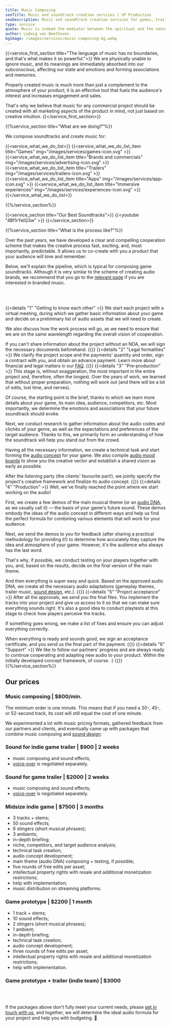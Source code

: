 ```yaml
---
title: Music Composing
seoTitle: Music and soundtrack creation services | VP Production
seoDescription: Music and soundtrack creation services for games, trailers, brands, advertising, applications, etc. ➤ Cooperation process • Our approach • Price • Reviews
type: service
quote: Music is indeed the mediator between the spiritual and the sensual life.
author: Ludwig van Beethoven
bgImage: /images/services/music-composing-bg.webp
---
```


{{<service_first_section title="The language of music has no boundaries, and that's what makes it so powerful.">}}
We are physically unable to ignore music, and its meanings are immediately absorbed into our subconscious, affecting our state and emotions and forming associations and memories.

Properly created music is much more than just a complement to the atmosphere of your product; it is an effective tool that fuels the audience's interest and increases engagement and sales.

That's why we believe that music for any commercial project should be created with all marketing aspects of the product in mind, not just based on creative intuition.
{{</service_first_section>}}

{{%service_section title="What are we doing?"%}}

We compose soundtracks and create music for:

{{<service_what_we_do_list>}}
{{<service_what_we_do_list_item title="Games" img="/images/services/games-icon.svg" >}}
{{<service_what_we_do_list_item title="Brands and commercials" img="/images/services/advertising-icon.svg" >}}
{{<service_what_we_do_list_item title="Trailers" img="/images/services/trailers-icon.svg" >}}
{{<service_what_we_do_list_item title="Apps" img="/images/services/app-icon.svg" >}}
{{<service_what_we_do_list_item title="Immersive experiences" img="/images/services/experiences-icon.svg" >}}
{{</service_what_we_do_list>}}

{{%/service_section%}}

{{<service_section title="Our Best Soundtracks">}}
{{<youtube "4Bf1rYeIQ3w" >}}
{{</service_section>}}

{{%service_section title="What is the process like?"%}}

Over the past years, we have developed a clear and compelling cooperation scheme that makes the creative process fast, exciting, and, most importantly, predictable. It allows us to co-create with you a product that your audience will love and remember.

Below, we'll explain the pipeline, which is typical for composing game soundtracks. Although it is very similar to the scheme of creating audio brands, we recommend that you go to the [relevant page](/en/services/audio-branding) if you are interested in branded music.

</br></br>

{{<details "1" "Getting to know each other" >}}
We start each project with a virtual meeting, during which we gather basic information about your game and decide on a preliminary list of audio assets that we will need to create. 

We also discuss how the work process will go, as we need to ensure that we are on the same wavelength regarding the overall vision of cooperation.

If you can't share information about the project without an NDA, we will sign the necessary documents beforehand.
{{</details >}}
{{<details "2" "Legal formalities" >}}
We clarify the project scope and the payments' quantity and order, sign a contract with you, and obtain an advance payment. Learn more about financial and legal matters in our [FAQ](/en/faq).
{{</details >}}
{{<details "3" "Pre-production" >}}
This stage is, without exaggeration, the most important in the entire project and, therefore, often the longest. Over the years of work, we learned that without proper preparation, nothing will work out (and there will be a lot of edits, lost time, and nerves).

Of course, the starting point is the brief, thanks to which we learn more details about your game, its main idea, audience, competitors, etc. Most importantly, we determine the emotions and associations that your future soundtrack should evoke.

Next, we conduct research to gather information about the audio codes and clichés of your genre, as well as the expectations and preferences of the target audience. Thanks to this, we primarily form an understanding of how the soundtrack will help you stand out from the crowd.

Having all the necessary information, we create a technical task and start forming the [audio concept](/en/faq#audio-concept) for your game. We also compile [audio mood boards](/en/faq#audio-mood-board) to show you the creative vector and establish a shared vision as early as possible.

After the listening party (the clients' favourite part!), we jointly specify the project's creative framework and finalize its audio concept.
{{</details >}}
{{<details "4" "Production" >}}
Well, we've finally reached the point where we start working on the audio! 

First, we create a few demos of the main musical theme (or an [audio DNA](/en/faq#audio-dna), as we usually call it) — the basis of your game's future sound. These demos embody the ideas of the audio concept in different ways and help us find the perfect formula for combining various elements that will work for your audience.

Next, we send the demos to you for feedback (after sharing a practical methodology for providing it!) to determine how accurately they capture the idea and atmosphere of your game. However, it's the audience who always has the last word.

That's why, if possible, we conduct testing on your players together with you, and, based on the results, decide on the final version of the main theme.

And then everything is super easy and quick. Based on the approved audio DNA, we create all the necessary audio adaptations (gameplay themes, trailer music, [sound design](/en/services/sound-design), etc.). 
{{</details >}}
{{<details "5" "Project acceptance" >}}
After all the approvals, we send you the final files. You implement the tracks into your project and give us access to it so that we can make sure everything sounds right. It's also a good idea to conduct playtests at this stage to check how players perceive the tracks.

If something goes wrong, we make a list of fixes and ensure you can adjust everything correctly.

When everything is ready and sounds good, we sign an acceptance certificate, and you send us the final part of the payment.
{{</details >}}
{{<details "6" "Support" >}}
We like to follow our partners' progress and are always ready to continue cooperating and adapting new audio to your product. Within the initially developed concept framework, of course. :)
{{</details >}}
{{%/service_section%}}

<div class="our-prices service-section inline-gap">
    <div class="small-container">
        <h2>Our prices</h2>
        <h3>Music composing | $800/min.</h3>
        <div>
            <p>
                The minimum order is one minute. This means that if you need a 30-, 45-, or 52-second track, its cost will still equal the cost of one minute.
            </p>
            <p>
                We experimented a lot with music pricing formats, gathered feedback from our partners and clients, and eventually came up with packages that combine music composing and <a href="/en/services/sound-design">sound design</a>:
            </p>
        </div>
        <h3>Sound for indie game trailer | $900 | 2 weeks</h3>
        <div>
            <ul>
                <li>music composing and sound effects;</li>
                <li><a href="/en/services/voice-casting">voice-over</a> is negotiated separately.</li>
            </ul>
        </div>
        <h3>Sound for game trailer | $2000 | 2 weeks</h3>
        <div>
            <ul>
                <li>music composing and sound effects;</li>
                <li><a href="/en/services/voice-casting">voice-over</a> is negotiated separately.</li>
            </ul>
        </div>
        <h3>Midsize indie game | $7500 | 3 months</h3>
        <div>
            <ul>
                <li>3 tracks + stems;</li>
                <li>50 sound effects;</li>
                <li>6 stingers (short musical phrases);</li>
                <li>3 ambients;</li>
                <li>in-depth briefing;</li>
                <li>niche, competitors, and target audience analysis;</li>
                <li>technical task creation;</li>
                <li>audio concept development;</li>
                <li>main theme (audio DNA) composing + testing, if possible;</li>
                <li>five rounds of free edits per asset;</li>
                <li>intellectual property rights with resale and additional monetization restrictions;</li>
                <li>help with implementation;</li>
                <li>music distribution on streaming platforms.</li>
            </ul>
        </div>
        <h3>Game prototype | $2200 | 1 month</h3>
        <div>
            <ul>
                <li>1 track + stems;</li>
                <li>10 sound effects;</li>
                <li>2 stingers (short musical phrases);</li>
                <li>1 ambient;</li>
                <li>in-depth briefing;</li>
                <li>technical task creation;</li>
                <li>audio concept development;</li>
                <li>three rounds of free edits per asset;</li>
                <li>intellectual property rights with resale and additional monetization restrictions;</li>
                <li>help with implementation.</li>
            </ul>
        </div>
        <h3>Game prototype + trailer (indie team) | $3000 </h3>
        <div>
            <br>
            <br>
            <p>
                If the packages above don't fully meet your current needs, please
                <a href="mailto:connect@vp-production.com">get in touch with us</a>, and together, we will determine the ideal audio formula for your project and help you with budgeting. 🙌
            </p>
        </div>
    </div>
</div>
